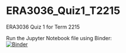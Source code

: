 # ERA3036_Quiz1_T2215
ERA3036 Quiz 1 for Term 2215

Run the Jupyter Notebook file using Binder:  
[![Binder](https://mybinder.org/badge_logo.svg)](https://mybinder.org/v2/gh/wooihaw/ERA3036_Quiz1_T2215/main)
